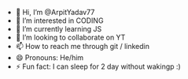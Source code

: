 - 👋 Hi, I’m @ArpitYadav77
- 👀 I’m interested in CODING 
- 🌱 I’m currently learning JS
- 💞️ I’m looking to collaborate on YT
- 📫 How to reach me through git / linkedin
- 😄 Pronouns: He/him
- ⚡ Fun fact: I can sleep for 2 day without wakingp :)

<!---
ArpitYadav77/ArpitYadav77 is a tech / web3 enthusiastic  special ✨ repository because its `README.md` (this file) appears on your GitHub profile.
You can click the Preview link to take a look at your changes.
--->

